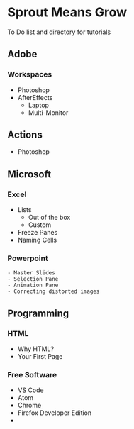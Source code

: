 # Sprout Means Grow

To Do list and directory for tutorials

## Adobe 
### Workspaces
- Photoshop
- AfterEffects
    - Laptop
    - Multi-Monitor

## Actions
- Photoshop

## Microsoft
### Excel
- Lists
    - Out of the box
    - Custom
- Freeze Panes
- Naming Cells

### Powerpoint
    - Master Slides
    - Selection Pane
    - Animation Pane
    - Correcting distorted images

## Programming
### HTML
- Why HTML?
- Your First Page

### Free Software
- VS Code
- Atom
- Chrome
- Firefox Developer Edition
- 